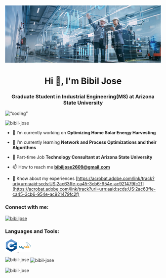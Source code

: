 ![logo](https://github.com/Bibil-Jose/Bibil-Jose/blob/main/csm_industrial-engineer-karriere-jobs_a0ad3ea102.jpg)
<h1 align="center">Hi 👋, I'm Bibil Jose</h1>
<h3 align="center">Graduate Student in Industrial Engineering(MS) at Arizona State University</h3>

<img align=“right” alt=“coding” width = “400” src=“e9524abbc4095f7a3d74e63bf41bb353.gif”>

<p align="left"> <img src="https://komarev.com/ghpvc/?username=bibil-jose&label=Profile%20views&color=0e75b6&style=flat" alt="bibil-jose" /> </p>

- 🔭 I’m currently working on **Optimizing Home Solar Energy Harvesting**

- 🌱 I’m currently learning **Network and Process Optimizations and their Algorithms**

- 💼 Part-time Job **Technology Consultant at Arizona State University**

- 📫 How to reach me **bibiljose2609@gmail.com**

- 📄 Know about my experiences [https://acrobat.adobe.com/link/track?uri=urn:aaid:scds:US:2ac63ffe-ca45-3cb6-954e-ac921479fc2f](https://acrobat.adobe.com/link/track?uri=urn:aaid:scds:US:2ac63ffe-ca45-3cb6-954e-ac921479fc2f)

<h3 align="left">Connect with me:</h3>
<p align="left">
<a href="https://linkedin.com/in/bibiljose" target="blank"><img align="center" src="https://raw.githubusercontent.com/rahuldkjain/github-profile-readme-generator/master/src/images/icons/Social/linked-in-alt.svg" alt="bibiljose" height="30" width="40" /></a>
</p>

<h3 align="left">Languages and Tools:</h3>
<p align="left"> <a href="https://www.w3schools.com/cpp/" target="_blank" rel="noreferrer"> <img src="https://raw.githubusercontent.com/devicons/devicon/master/icons/cplusplus/cplusplus-original.svg" alt="cplusplus" width="40" height="40"/> </a> <a href="https://www.mysql.com/" target="_blank" rel="noreferrer"> <img src="https://raw.githubusercontent.com/devicons/devicon/master/icons/mysql/mysql-original-wordmark.svg" alt="mysql" width="40" height="40"/> </a> </p>

<p><img align="left" src="https://github-readme-stats.vercel.app/api/top-langs?username=bibil-jose&show_icons=true&locale=en&layout=compact" alt="bibil-jose" /></p>

<p>&nbsp;<img align="center" src="https://github-readme-stats.vercel.app/api?username=bibil-jose&show_icons=true&locale=en" alt="bibil-jose" /></p>

<p><img align="center" src="https://github-readme-streak-stats.herokuapp.com/?user=bibil-jose&" alt="bibil-jose" /></p>
